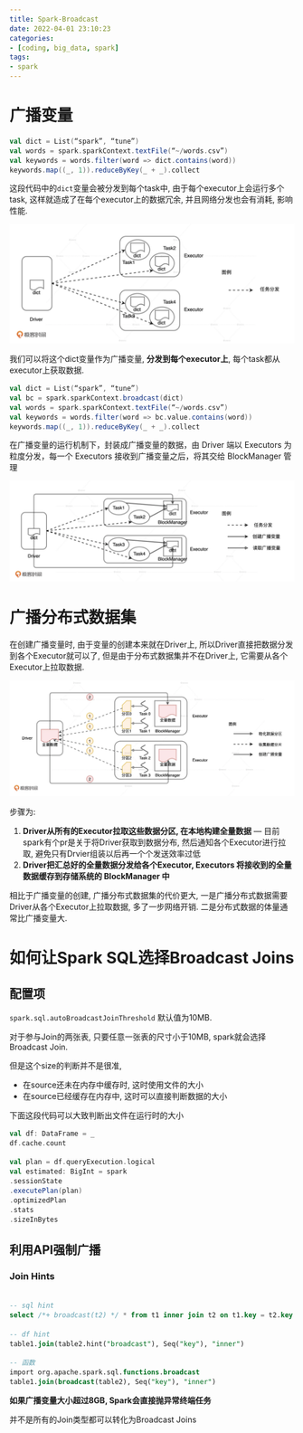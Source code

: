 ```yaml
---
title: Spark-Broadcast
date: 2022-04-01 23:10:23
categories:
- [coding, big_data, spark]
tags: 
- spark
---
```

# 广播变量

```scala
val dict = List(“spark”, “tune”)
val words = spark.sparkContext.textFile(“~/words.csv”)
val keywords = words.filter(word => dict.contains(word))
keywords.map((_, 1)).reduceByKey(_ + _).collect
```

这段代码中的`dict`变量会被分发到每个task中, 由于每个executor上会运行多个task, 这样就造成了在每个executor上的数据冗余, 并且网络分发也会有消耗, 影响性能.

![](https://raw.githubusercontent.com/liunaijie/images/master/202308121611565.png)

我们可以将这个dict变量作为广播变量, **分发到每个executor上**, 每个task都从executor上获取数据.

```scala
val dict = List(“spark”, “tune”)
val bc = spark.sparkContext.broadcast(dict)
val words = spark.sparkContext.textFile(“~/words.csv”)
val keywords = words.filter(word => bc.value.contains(word))
keywords.map((_, 1)).reduceByKey(_ + _).collect
```

在广播变量的运行机制下，封装成广播变量的数据，由 Driver 端以 Executors 为粒度分发，每一个 Executors 接收到广播变量之后，将其交给 BlockManager 管理

![](https://raw.githubusercontent.com/liunaijie/images/master/202308121611054.png)

# 广播分布式数据集

在创建广播变量时, 由于变量的创建本来就在Driver上, 所以Driver直接把数据分发到各个Executor就可以了, 但是由于分布式数据集并不在Driver上, 它需要从各个Executor上拉取数据.

![](https://raw.githubusercontent.com/liunaijie/images/master/202308121611262.png)

步骤为:

1.  **Driver从所有的Executor拉取这些数据分区, 在本地构建全量数据** — 目前spark有个pr是关于将Driver获取到数据分布, 然后通知各个Executor进行拉取, 避免只有Drvier组装以后再一个个发送效率过低
2.  **Driver把汇总好的全量数据分发给各个Executor, Executors 将接收到的全量数据缓存到存储系统的 BlockManager 中**

相比于广播变量的创建, 广播分布式数据集的代价更大, 一是广播分布式数据需要Driver从各个Executor上拉取数据, 多了一步网络开销. 二是分布式数据的体量通常比广播变量大.

# 如何让Spark SQL选择Broadcast Joins

## 配置项

`spark.sql.autoBroadcastJoinThreshold` 默认值为10MB.

对于参与Join的两张表, 只要任意一张表的尺寸小于10MB, spark就会选择Broadcast Join.

但是这个size的判断并不是很准,

-   在source还未在内存中缓存时, 这时使用文件的大小
-   在source已经缓存在内存中, 这时可以直接判断数据的大小

下面这段代码可以大致判断出文件在运行时的大小

```scala
val df: DataFrame = _
df.cache.count
 
val plan = df.queryExecution.logical
val estimated: BigInt = spark
.sessionState
.executePlan(plan)
.optimizedPlan
.stats
.sizeInBytes
```

## 利用API强制广播

### Join Hints

```sql
 
-- sql hint
select /*+ broadcast(t2) */ * from t1 inner join t2 on t1.key = t2.key

-- df hint
table1.join(table2.hint("broadcast"), Seq("key"), "inner")

-- 函数
import org.apache.spark.sql.functions.broadcast
table1.join(broadcast(table2), Seq("key"), "inner")
```

**如果广播变量大小超过8GB, Spark会直接抛异常终端任务**

并不是所有的Join类型都可以转化为Broadcast Joins